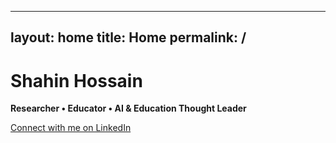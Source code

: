 
---
layout: home
title: Home
permalink: /
---

# Shahin Hossain

**Researcher • Educator • AI & Education Thought Leader**

[Connect with me on LinkedIn](https://www.linkedin.com/in/shahin-hossain-82a02599/)  
